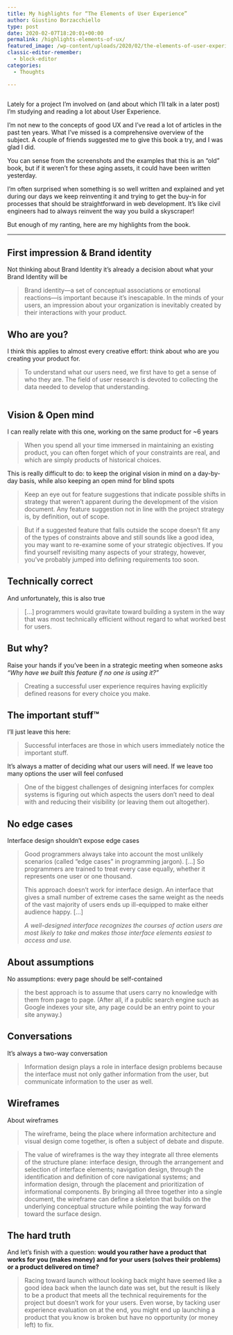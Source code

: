 ```yaml
---
title: My highlights for “The Elements of User Experience”
author: Giustino Borzacchiello
type: post
date: 2020-02-07T18:20:01+00:00
permalink: /highlights-elements-of-ux/
featured_image: /wp-content/uploads/2020/02/the-elements-of-user-experience-poster-740x430.jpg
classic-editor-remember:
  - block-editor
categories:
  - Thoughts

---
```

<div class="wp-block-image is-style-default">
  <figure class="alignleft size-large"><img src="https://i0.wp.com/giustino.blog/wp-content/uploads/2020/02/the-elements-of-user-experience-cover.jpg?w=1100&#038;ssl=1" alt="" class="wp-image-2345" srcset="https://i0.wp.com/giustino.blog/wp-content/uploads/2020/02/the-elements-of-user-experience-cover.jpg?w=304&ssl=1 304w, https://i0.wp.com/giustino.blog/wp-content/uploads/2020/02/the-elements-of-user-experience-cover.jpg?resize=234%2C300&ssl=1 234w" sizes="(max-width: 304px) 100vw, 304px" data-recalc-dims="1" /></figure>
</div>

Lately for a project I&#8217;m involved on (and about which I&#8217;ll talk in a later post) I&#8217;m studying and reading a lot about User Experience. 

I&#8217;m not new to the concepts of good UX and I&#8217;ve read a lot of articles in the past ten years. What I&#8217;ve missed is a comprehensive overview of the subject. A couple of friends suggested me to give this book a try, and I was glad I did.

You can sense from the screenshots and the examples that this is an &#8220;old&#8221; book, but if it weren&#8217;t for these aging assets, it could have been written yesterday. 

I&#8217;m often surprised when something is so well written and explained and yet during our days we keep reinventing it and trying to get the buy-in for processes that should be straightforward in web development. It&#8217;s like civil engineers had to always reinvent the way you build a skyscraper!

But enough of my ranting, here are my highlights from the book.

<hr class="wp-block-separator" />

<!--more-->

## First impression & Brand identity

Not thinking about Brand Identity it&#8217;s already a decision about what your Brand Identity will be

<blockquote class="wp-block-quote">
  <p>
    Brand identity—a set of conceptual associations or emotional reactions—is important because it’s inescapable. In the minds of your users, an impression about your organization is inevitably created by their interactions with your product.
  </p>
</blockquote>

## Who are you?

I think this applies to almost every creative effort: think about who are you creating your product for.

<blockquote class="wp-block-quote">
  <p>
    To understand what our users need, we first have to get a sense of who they are. The field of user research is devoted to collecting the data needed to develop that understanding.
  </p>
</blockquote>

<div class="wp-block-image">
  <figure class="aligncenter size-large"><img src="https://i0.wp.com/giustino.blog/wp-content/uploads/2020/02/the-five-planes-ux.png?w=1100&#038;ssl=1" alt="" class="wp-image-2346" srcset="https://i0.wp.com/giustino.blog/wp-content/uploads/2020/02/the-five-planes-ux.png?w=426&ssl=1 426w, https://i0.wp.com/giustino.blog/wp-content/uploads/2020/02/the-five-planes-ux.png?resize=221%2C300&ssl=1 221w" sizes="(max-width: 426px) 100vw, 426px" data-recalc-dims="1" /></figure>
</div>

## Vision & Open mind

I can really relate with this one, working on the same product for ~6 years

<blockquote class="wp-block-quote">
  <p>
    When you spend all your time immersed in maintaining an existing product, you can often forget which of your constraints are real, and which are simply products of historical choices.
  </p>
</blockquote>

This is really difficult to do: to keep the original vision in mind on a day-by-day basis, while also keeping an open mind for blind spots

<blockquote class="wp-block-quote">
  <p>
    Keep an eye out for feature suggestions that indicate possible shifts in strategy that weren’t apparent during the development of the vision document. Any feature suggestion not in line with the project strategy is, by definition, out of scope.
  </p>
</blockquote>

<blockquote class="wp-block-quote">
  <p>
    But if a suggested feature that falls outside the scope doesn’t fit any of the types of constraints above and still sounds like a good idea, you may want to re-examine some of your strategic objectives. If you find yourself revisiting many aspects of your strategy, however, you’ve probably jumped into defining requirements too soon.
  </p>
</blockquote>

## Technically correct

And unfortunately, this is also true

<blockquote class="wp-block-quote">
  <p>
    [&#8230;] programmers would gravitate toward building a system in the way that was most technically efficient without regard to what worked best for users.
  </p>
</blockquote>

## But why?

Raise your hands if you&#8217;ve been in a strategic meeting when someone asks _&#8220;Why have we built this feature if no one is using it?&#8221;_

<blockquote class="wp-block-quote">
  <p>
    Creating a successful user experience requires having explicitly defined reasons for every choice you make.
  </p>
</blockquote>

## The important stuff™

I&#8217;ll just leave this here:

<blockquote class="wp-block-quote">
  <p>
    Successful interfaces are those in which users immediately notice the important stuff.
  </p>
</blockquote>

It&#8217;s always a matter of deciding what our users will need. If we leave too many options the user will feel confused 

<blockquote class="wp-block-quote">
  <p>
    One of the biggest challenges of designing interfaces for complex systems is figuring out which aspects the users don’t need to deal with and reducing their visibility (or leaving them out altogether).
  </p>
</blockquote>

## No edge cases

Interface design shouldn&#8217;t expose edge cases

<blockquote class="wp-block-quote">
  <p>
    Good programmers always take into account the most unlikely scenarios (called “edge cases” in programming jargon). [&#8230;] So programmers are trained to treat every case equally, whether it represents one user or one thousand.
  </p>
  
  <p>
    This approach doesn’t work for interface design. An interface that gives a small number of extreme cases the same weight as the needs of the vast majority of users ends up ill-equipped to make either audience happy. [&#8230;]
  </p>
  
  <p>
    <em>A well-designed interface recognizes the courses of action users are most likely to take and makes those interface elements easiest to access and use.</em>
  </p>
</blockquote>

## About assumptions

No assumptions: every page should be self-contained

<blockquote class="wp-block-quote">
  <p>
    the best approach is to assume that users carry no knowledge with them from page to page. (After all, if a public search engine such as Google indexes your site, any page could be an entry point to your site anyway.)
  </p>
</blockquote>

## Conversations

It&#8217;s always a two-way conversation

<blockquote class="wp-block-quote">
  <p>
    Information design plays a role in interface design problems because the interface must not only gather information from the user, but communicate information to the user as well.
  </p>
</blockquote>

## Wireframes

About wireframes

<blockquote class="wp-block-quote">
  <p>
    The wireframe, being the place where information architecture and visual design come together, is often a subject of debate and dispute.
  </p>
</blockquote>

<blockquote class="wp-block-quote">
  <p>
    The value of wireframes is the way they integrate all three elements of the structure plane: interface design, through the arrangement and selection of interface elements; navigation design, through the identification and definition of core navigational systems; and information design, through the placement and prioritization of informational components. By bringing all three together into a single document, the wireframe can define a skeleton that builds on the underlying conceptual structure while pointing the way forward toward the surface design.
  </p>
</blockquote>

## The hard truth

And let&#8217;s finish with a question: **would you rather have a product that works for you (makes money) and for your users (solves their problems) or a product delivered on time?**

<blockquote class="wp-block-quote">
  <p>
    Racing toward launch without looking back might have seemed like a good idea back when the launch date was set, but the result is likely to be a product that meets all the technical requirements for the project but doesn’t work for your users. Even worse, by tacking user experience evaluation on at the end, you might end up launching a product that you know is broken but have no opportunity (or money left) to fix.
  </p>
</blockquote>